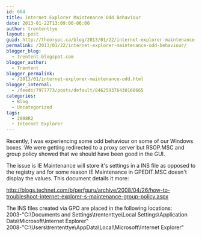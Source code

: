```yaml
---
id: 664
title: Internet Explorer Maintenance Odd Behaviour
date: 2013-01-22T13:09:00-06:00
author: trententtye
layout: post
guid: http://theorypc.ca/blog/2013/01/22/internet-explorer-maintenance-odd-behaviour/
permalink: /2013/01/22/internet-explorer-maintenance-odd-behaviour/
blogger_blog:
  - trentent.blogspot.com
blogger_author:
  - Trentent
blogger_permalink:
  - /2013/01/internet-explorer-maintenance-odd.html
blogger_internal:
  - /feeds/7977773/posts/default/846259376430160665
categories:
  - Blog
  - Uncategorized
tags:
  - 2008R2
  - Internet Explorer
---
```

Recently, I was experiencing some odd behaviour on some of our Windows boxes. We were getting redirected to a proxy server but RSOP.MSC and group policy showed that we should have been good in the GUI.

The issue is IE Maintenance will store it's settings in a INS file as opposed to the registry and for some reason IE Maintenance in GPEDIT.MSC doesn't display the values. This document details it more:

<http://blogs.technet.com/b/perfguru/archive/2008/04/26/how-to-troubleshoot-internet-explorer-s-maintenance-group-policy.aspx>

The INS files created via GPO are placed in the following locations:  
2003-"C:\Documents and Settings\trententtye\Local Settings\Application Data\Microsoft\Internet Explorer"  
2008-"C:\Users\trententtye\AppData\Local\Microsoft\Internet Explorer"
